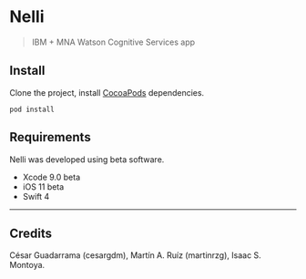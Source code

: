 # Nelli
> IBM + MNA Watson Cognitive Services app

## Install
Clone the project, install [CocoaPods](https://cocoapods.org) dependencies.

```
pod install
```

## Requirements

Nelli was developed using beta software.
-   Xcode 9.0 beta
-   iOS 11 beta
-   Swift 4

***
## Credits

César Guadarrama (cesargdm), Martín A. Ruíz (martinrzg), Isaac S. Montoya.
